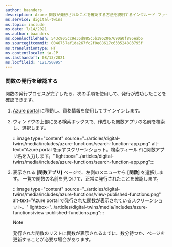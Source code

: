```yaml
---
author: baanders
description: Azure 関数が発行されたことを確認する方法を説明するインクルード ファイル
ms.service: digital-twins
ms.topic: include
ms.date: 7/14/2021
ms.author: baanders
ms.openlocfilehash: 543c905cc9e35d985c5b1962067690a0f895eab6
ms.sourcegitcommit: 0046757af1da267fc2f0e88617c633524883795f
ms.translationtype: HT
ms.contentlocale: ja-JP
ms.lasthandoff: 08/13/2021
ms.locfileid: "121750895"
---
```

### <a name="verify-the-publication-of-your-function"></a>関数の発行を確認する

関数の発行プロセスが完了したら、次の手順を使用して、発行が成功したことを確認できます。
 
1. [Azure portal](https://portal.azure.com/) に移動し、資格情報を使用してサインインします。
2. ウィンドウの上部にある検索ボックスで、作成した関数アプリの名前を検索し、選択します。

    :::image type="content" source="../articles/digital-twins/media/includes/azure-functions/search-function-app.png" alt-text="Azure portal を示すスクリーンショット。検索フィールドに関数アプリ名を入力します。" lightbox="../articles/digital-twins/media/includes/azure-functions/search-function-app.png":::

3. 表示される **[関数アプリ]** ページで、左側のメニューから **[関数]** を選択します。 一覧で関数の名前を見つけて、正常に発行されたことを確認します。

    :::image type="content" source="../articles/digital-twins/media/includes/azure-functions/view-published-functions.png" alt-text="Azure portal で発行された関数が表示されているスクリーンショット。" lightbox="../articles/digital-twins/media/includes/azure-functions/view-published-functions.png":::

    > [!Note] 
    > 発行された関数のリストに関数が表示されるまでに、数分待つか、ページを更新することが必要な場合があります。